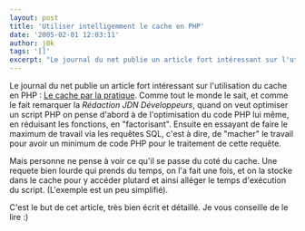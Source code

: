 ```yaml
---
layout: post
title: 'Utiliser intelligemment le cache en PHP'
date: '2005-02-01 12:03:11'
author: j0k
tags: '[]'
excerpt: "Le journal du net publie un article fort intéressant sur l'utilisation du cache en PHP : [Le cache par la pratique](http://developpeur.journaldunet.com/tutoriel/php/050131-php-directionphp-cache-6.shtml).     \nComme tout le monde le sait, et comme le fait remarquer la *Rédaction JDN Développeurs*, quand on veut optimiser un script PHP on pense d'abord à de      …"
---
```


Le journal du net publie un article fort intéressant sur l'utilisation du cache en PHP : [Le cache par la pratique](http://developpeur.journaldunet.com/tutoriel/php/050131-php-directionphp-cache-6.shtml).
Comme tout le monde le sait, et comme le fait remarquer la *Rédaction JDN Développeurs*, quand on veut optimiser un script PHP on pense d'abord à de l'optimisation du code PHP lui même, en réduisant les fonctions, en "factorisant". Ensuite en essayant de faire le maximum de travail via les requêtes SQL, c'est à dire, de "macher" le travail pour avoir un minimum de code PHP pour le traitement de cette requête.

Mais personne ne pense à voir ce qu'il se passe du coté du cache. Une requete bien lourde qui prends du temps, on l'a fait une fois, et on la stocke dans le cache pour y accéder plutard et ainsi alléger le temps d'exécution du script. (L'exemple est un peu simplifié).

C'est le but de cet article, très bien écrit et détaillé. Je vous conseille de le lire :)
